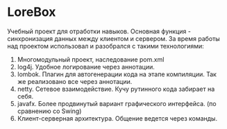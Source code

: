 # LoreBox
Учебный проект для отработки навыков. Основная функция - синхронизация данных между клиентом и сервером.
За время работы над проектом использовал и разобрался с такими технологиями:
1.  Многомодульный проект, наследование pom.xml
2.  log4j. Удобное логирование через аннотации.
3.  lombok. Плагин для автогенерации кода на этапе компиляции. Так же реализовано все через аннотации.
4.  netty. Сетевое взаимодействие. Кучу рутинного кода забирает на себя.
5.  javafx. Более продвинутый вариант графического интерфейса. (по сравнению со Swing)
6.  Клиент-серверная архитектура. Общение ведется через команды.
